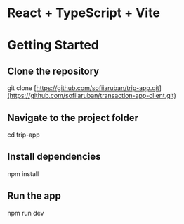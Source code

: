 # React + TypeScript + Vite

# Getting Started

## Clone the repository
git clone [https://github.com/sofiiaruban/trip-app.git](https://github.com/sofiiaruban/transaction-app-client.git)

## Navigate to the project folder
cd trip-app

## Install dependencies
npm install

## Run the app
npm run dev

